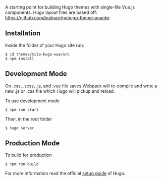 A starting point for building Hugo themes with single-file Vue.js components. Hugo layout files are based off: https://github.com/budparr/gohugo-theme-ananke

## Installation

Inside the folder of your Hugo site run:

    $ cd themes/milo-hugo-vue/src
    $ npm install

## Development Mode

On .css, .scss, .js, and .vue file saves Webpack will re-compile and write a new .js or .css file which Hugo will pickup and reload.

To use development mode

    $ npm run start

Then, in the root folder

    $ hugo server

## Production Mode

To build for production

    $ npm run build

For more information read the official [setup guide](//gohugo.io/overview/installing/) of Hugo.